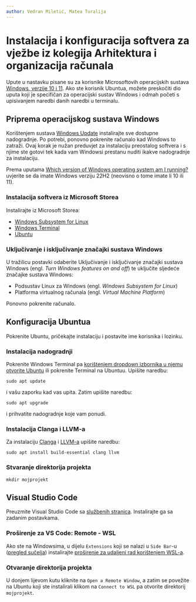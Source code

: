 ```yaml
---
author: Vedran Miletić, Matea Turalija
---
```


# Instalacija i konfiguracija softvera za vježbe iz kolegija Arhitektura i organizacija računala

Upute u nastavku pisane su za korisnike Microsoftovih operacijskih sustava [Windows, verzije 10 i 11](https://www.microsoft.com/en-us/windows). Ako ste korisnik Ubuntua, možete preskočiti dio uputa koji je specifičan za operacijski sustav Windows i odmah početi s upisivanjem naredbi danih naredbi u terminalu.

## Priprema operacijskog sustava Windows

Korištenjem sustava [Windows Update](https://support.microsoft.com/en-us/windows/update-windows-3c5ae7fc-9fb6-9af1-1984-b5e0412c556a) instalirajte sve dostupne nadogradnje. Po potrebi, ponovno pokrenite računalo kad Windows to zatraži. Ovaj korak je nužan preduvjet za instalaciju preostalog softvera i s njime ste gotovi tek kada vam Windowsi prestanu nuditi ikakve nadogradnje za instalaciju.

Prema uputama [Which version of Windows operating system am I running?](https://support.microsoft.com/en-us/windows/which-version-of-windows-operating-system-am-i-running-628bec99-476a-2c13-5296-9dd081cdd808) uvjerite se da imate Windows verziju 22H2 (neovisno o tome imate li 10 ili 11).

### Instalacija softvera iz Microsoft Storea

Instalirajte iz Microsoft Storea:

- [Windows Subsystem for Linux](https://apps.microsoft.com/store/detail/windows-subsystem-for-linux/9P9TQF7MRM4R)
- [Windows Terminal](https://apps.microsoft.com/store/detail/windows-terminal/9N0DX20HK701)
- [Ubuntu](https://apps.microsoft.com/store/detail/ubuntu/9PDXGNCFSCZV)

### Uključivanje i isključivanje značajki sustava Windows

U tražilicu postavki odaberite Uključivanje i isključivanje značajki sustava Windows (engl. *Turn Windows features on and off*) te uključite sljedeće značajke sustava Windows:

- Podsustav Linux za Windows (engl. *Windows Subsystem for Linux*)
- Platforma virtualnog računala (engl. *Virtual Machine Platform*)

Ponovno pokrenite računalo.

## Konfiguracija Ubuntua

Pokrenite Ubuntu, pričekajte instalaciju i postavite ime korisnika i lozinku.

### Instalacija nadogradnji

Pokrenite Windows Terminal pa [korištenjem dropdown izbornika u njemu otvorite Ubuntu](https://docs.microsoft.com/en-us/windows/terminal/panes) ili pokrenite Terminal na Ubuntuu. Upišite naredbu:

``` shell
sudo apt update
```

i vašu zaporku kad vas upita. Zatim upišite naredbu:

``` shell
sudo apt upgrade
```

i prihvatite nadogradnje koje vam ponudi.

### Instalacija Clanga i LLVM-a

Za instalaciju [Clanga](https://clang.llvm.org/) i [LLVM-a](https://llvm.org/) upišite naredbu:

``` shell
sudo apt install build-essential clang llvm
```

### Stvaranje direktorija projekta

``` shell
mkdir mojprojekt
```

## Visual Studio Code

Preuzmite Visual Studio Code sa [službenih stranica](https://code.visualstudio.com/). Instalirajte ga sa zadanim postavkama.

### Proširenje za VS Code: Remote - WSL

Ako ste na Windowsima, u dijelu `Extensions` koji se nalazi u `Side Bar`-u ([pregled sučelja](https://code.visualstudio.com/docs/getstarted/userinterface)) instalirajte [proširenje za udaljeni rad korištenjem WSL-a](https://code.visualstudio.com/docs/remote/wsl-tutorial).

### Otvaranje direktorija projekta

U donjem lijevom kutu kliknite na `Open a Remote Window`, a zatim se povežite na Ubuntu koji ste instalirali klikom na `Connect to WSL` pa otvorite direktorij `mojprojekt`.

